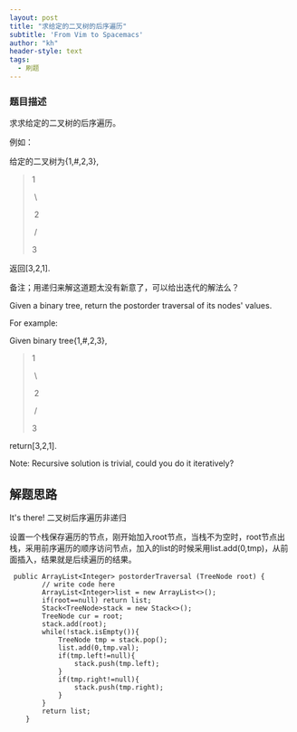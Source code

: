 ```yaml
---
layout: post
title: "求给定的二叉树的后序遍历"
subtitle: 'From Vim to Spacemacs'
author: "kh"
header-style: text
tags:
  - 刷题
---
```



### 题目描述

求求给定的二叉树的后序遍历。

例如：

给定的二叉树为{1,#,2,3},

>    1
>
> ​     \
>
> ​     2
>
> ​    /
>
>    3

返回[3,2,1].

备注；用递归来解这道题太没有新意了，可以给出迭代的解法么？

Given a binary tree, return the postorder traversal of its nodes' values.

For example:

Given binary tree{1,#,2,3},

>    1
>
> ​     \
>
> ​     2
>
> ​    /
>
>    3

return[3,2,1].

Note: Recursive solution is trivial, could you do it iteratively?

## 解题思路

It's there! 二叉树后序遍历非递归

设置一个栈保存遍历的节点，刚开始加入root节点，当栈不为空时，root节点出栈，采用前序遍历的顺序访问节点，加入的list的时候采用list.add(0,tmp)，从前面插入，结果就是后续遍历的结果。

```vim
 public ArrayList<Integer> postorderTraversal (TreeNode root) {
        // write code here
        ArrayList<Integer>list = new ArrayList<>();
        if(root==null) return list;
        Stack<TreeNode>stack = new Stack<>();
        TreeNode cur = root;
        stack.add(root);
        while(!stack.isEmpty()){
            TreeNode tmp = stack.pop();
            list.add(0,tmp.val);
            if(tmp.left!=null){
                stack.push(tmp.left);
            }
            if(tmp.right!=null){
                stack.push(tmp.right);
            }
        }
        return list;
    }
```











